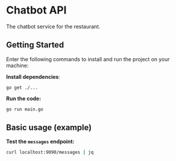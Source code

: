 # Chatbot API

The chatbot service for the restaurant.

## Getting Started

Enter the following commands to install and run the project on your machine:

**Install dependencies**:

```
go get ./...
```

**Run the code:**

```bash
go run main.go
```

## Basic usage (example)

**Test the `messages` endpoint:**

```bash
curl localhost:9090/messages | jq
```
